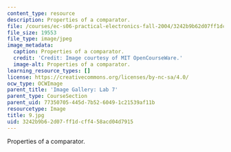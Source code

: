```yaml
---
content_type: resource
description: Properties of a comparator.
file: /courses/ec-s06-practical-electronics-fall-2004/3242b9b62d07ff1dcff458acd04d7915_9.jpg
file_size: 19553
file_type: image/jpeg
image_metadata:
  caption: Properties of a comparator.
  credit: 'Credit: Image courtesy of MIT OpenCourseWare.'
  image-alt: Properties of a comparator.
learning_resource_types: []
license: https://creativecommons.org/licenses/by-nc-sa/4.0/
ocw_type: OCWImage
parent_title: 'Image Gallery: Lab 7'
parent_type: CourseSection
parent_uid: 77350705-445d-7b52-6049-1c21539af11b
resourcetype: Image
title: 9.jpg
uid: 3242b9b6-2d07-ff1d-cff4-58acd04d7915
---
```

Properties of a comparator.